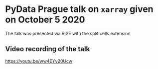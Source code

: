 # PyData Prague talk on `xarray` given on October 5 2020

The talk was presented via RISE with the split cells extension 

## Video recording of the talk

https://youtu.be/ww4EYv20Ucw
